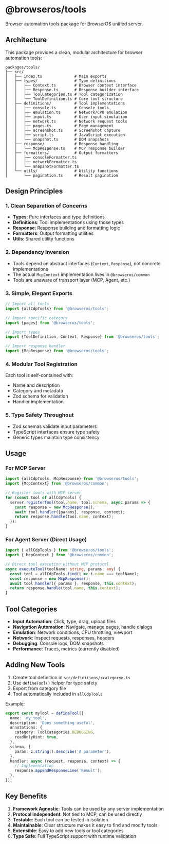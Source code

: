 # @browseros/tools

Browser automation tools package for BrowserOS unified server.

## Architecture

This package provides a clean, modular architecture for browser automation tools:

```
packages/tools/
├── src/
│   ├── index.ts              # Main exports
│   ├── types/                # Type definitions
│   │   ├── Context.ts        # Browser context interface
│   │   ├── Response.ts       # Response builder interface
│   │   ├── ToolCategories.ts # Tool categorization
│   │   └── ToolDefinition.ts # Core tool structure
│   ├── definitions/          # Tool implementations
│   │   ├── console.ts        # Console tools
│   │   ├── emulation.ts      # Network/CPU emulation
│   │   ├── input.ts          # User input simulation
│   │   ├── network.ts        # Network request tools
│   │   ├── pages.ts          # Page management
│   │   ├── screenshot.ts     # Screenshot capture
│   │   ├── script.ts         # JavaScript execution
│   │   └── snapshot.ts       # DOM snapshots
│   ├── response/             # Response handling
│   │   └── McpResponse.ts    # MCP response builder
│   ├── formatters/           # Output formatters
│   │   ├── consoleFormatter.ts
│   │   ├── networkFormatter.ts
│   │   └── snapshotFormatter.ts
│   └── utils/                # Utility functions
│       └── pagination.ts     # Result pagination
```

## Design Principles

### 1. **Clean Separation of Concerns**

- **Types**: Pure interfaces and type definitions
- **Definitions**: Tool implementations using those types
- **Response**: Response building and formatting logic
- **Formatters**: Output formatting utilities
- **Utils**: Shared utility functions

### 2. **Dependency Inversion**

- Tools depend on abstract interfaces (`Context`, `Response`), not concrete implementations
- The actual `McpContext` implementation lives in `@browseros/common`
- Tools are unaware of transport layer (MCP, Agent, etc.)

### 3. **Simple, Elegant Exports**

```typescript
// Import all tools
import {allCdpTools} from '@browseros/tools';

// Import specific category
import {pages} from '@browseros/tools';

// Import types
import {ToolDefinition, Context, Response} from '@browseros/tools';

// Import response handler
import {McpResponse} from '@browseros/tools';
```

### 4. **Modular Tool Registration**

Each tool is self-contained with:

- Name and description
- Category and metadata
- Zod schema for validation
- Handler implementation

### 5. **Type Safety Throughout**

- Zod schemas validate input parameters
- TypeScript interfaces ensure type safety
- Generic types maintain type consistency

## Usage

### For MCP Server

```typescript
import {allCdpTools, McpResponse} from '@browseros/tools';
import {McpContext} from '@browseros/common';

// Register tools with MCP server
for (const tool of allCdpTools) {
  server.registerTool(tool.name, tool.schema, async params => {
    const response = new McpResponse();
    await tool.handler({params}, response, context);
    return response.handle(tool.name, context);
  });
}
```

### For Agent Server (Direct Usage)

```typescript
import { allCdpTools } from '@browseros/tools';
import { McpContext } from '@browseros/common';

// Direct tool execution without MCP protocol
async executeTool(toolName: string, params: any) {
  const tool = allCdpTools.find(t => t.name === toolName);
  const response = new McpResponse();
  await tool.handler({ params }, response, this.context);
  return response.handle(tool.name, this.context);
}
```

## Tool Categories

- **Input Automation**: Click, type, drag, upload files
- **Navigation Automation**: Navigate, manage pages, handle dialogs
- **Emulation**: Network conditions, CPU throttling, viewport
- **Network**: Inspect requests, responses, headers
- **Debugging**: Console logs, DOM snapshots
- **Performance**: Traces, metrics (currently disabled)

## Adding New Tools

1. Create tool definition in `src/definitions/<category>.ts`
2. Use `defineTool()` helper for type safety
3. Export from category file
4. Tool automatically included in `allCdpTools`

Example:

```typescript
export const myTool = defineTool({
  name: 'my_tool',
  description: 'Does something useful',
  annotations: {
    category: ToolCategories.DEBUGGING,
    readOnlyHint: true,
  },
  schema: {
    param: z.string().describe('A parameter'),
  },
  handler: async (request, response, context) => {
    // Implementation
    response.appendResponseLine('Result');
  },
});
```

## Key Benefits

1. **Framework Agnostic**: Tools can be used by any server implementation
2. **Protocol Independent**: Not tied to MCP, can be used directly
3. **Testable**: Each tool can be tested in isolation
4. **Maintainable**: Clear structure makes it easy to find and modify tools
5. **Extensible**: Easy to add new tools or tool categories
6. **Type Safe**: Full TypeScript support with runtime validation

